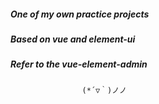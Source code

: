##### One of my own practice projects  
##### Based on vue and element-ui  
##### Refer to the vue-element-admin  
                    (*´▽｀)ノノ
